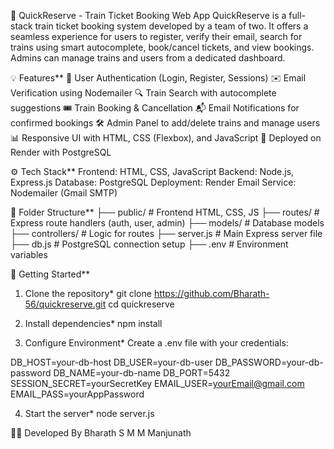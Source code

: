 🚄 QuickReserve - Train Ticket Booking Web App
QuickReserve is a full-stack train ticket booking system developed by a team of two. 
It offers a seamless experience for users to register, verify their email, search for trains using smart autocomplete, book/cancel tickets, and view bookings. Admins can manage trains and users from a dedicated dashboard.

💡 Features**
🔐 User Authentication (Login, Register, Sessions)
✉️ Email Verification using Nodemailer
🔍 Train Search with autocomplete suggestions
🎟️ Train Booking & Cancellation
📬 Email Notifications for confirmed bookings
🛠 Admin Panel to add/delete trains and manage users
📊 Responsive UI with HTML, CSS (Flexbox), and JavaScript
🚀 Deployed on Render with PostgreSQL

⚙️ Tech Stack**
Frontend: HTML, CSS, JavaScript
Backend: Node.js, Express.js
Database: PostgreSQL
Deployment: Render
Email Service: Nodemailer (Gmail SMTP)

📁 Folder Structure**
├── public/              # Frontend HTML, CSS, JS
├── routes/              # Express route handlers (auth, user, admin)
├── models/              # Database models
├── controllers/         # Logic for routes
├── server.js            # Main Express server file
├── db.js                # PostgreSQL connection setup
├── .env                 # Environment variables

🚀 Getting Started**

1. Clone the repository*
git clone https://github.com/Bharath-56/quickreserve.git
cd quickreserve

3. Install dependencies*
npm install

3. Configure Environment*
Create a .env file with your credentials:

DB_HOST=your-db-host
DB_USER=your-db-user
DB_PASSWORD=your-db-password
DB_NAME=your-db-name
DB_PORT=5432
SESSION_SECRET=yourSecretKey
EMAIL_USER=yourEmail@gmail.com
EMAIL_PASS=yourAppPassword

4. Start the server*
node server.js

👨‍💻 Developed By
Bharath S M
M Manjunath








